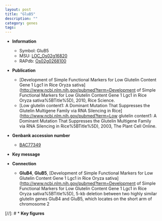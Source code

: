 ```yaml
---
layout: post
title: "GluB5"
description: ""
category: genes
tags: 
---
```


* **Information**  
    + Symbol: GluB5  
    + MSU: [LOC_Os02g16820](http://rice.plantbiology.msu.edu/cgi-bin/ORF_infopage.cgi?orf=LOC_Os02g16820)  
    + RAPdb: [Os02g0268100](http://rapdb.dna.affrc.go.jp/viewer/gbrowse_details/irgsp1?name=Os02g0268100)  

* **Publication**  
    + [Development of Simple Functional Markers for Low Glutelin Content Gene 1 Lgc1 in Rice Oryza sativa](http://www.ncbi.nlm.nih.gov/pubmed?term=Development of Simple Functional Markers for Low Glutelin Content Gene 1 Lgc1 in Rice Oryza sativa%5BTitle%5D), 2010, Rice Science.
    + [Low glutelin content1: A Dominant Mutation That Suppresses the Glutelin Multigene Family via RNA Silencing in Rice](http://www.ncbi.nlm.nih.gov/pubmed?term=Low glutelin content1: A Dominant Mutation That Suppresses the Glutelin Multigene Family via RNA Silencing in Rice%5BTitle%5D), 2003, The Plant Cell Online.

* **Genbank accession number**  
    + [BAC77349](http://www.ncbi.nlm.nih.gov/nuccore/BAC77349)

* **Key message**  

* **Connection**  
    + __GluB4__, __GluB5__, [Development of Simple Functional Markers for Low Glutelin Content Gene 1 Lgc1 in Rice Oryza sativa](http://www.ncbi.nlm.nih.gov/pubmed?term=Development of Simple Functional Markers for Low Glutelin Content Gene 1 Lgc1 in Rice Oryza sativa%5BTitle%5D), 5-kb deletion between two highly similar glutelin genes GluB4 and GluB5, which locates on the short arm of chromosome 2

[//]: # * **Key figures**  



